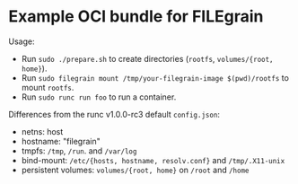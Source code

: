 # Example OCI bundle for FILEgrain

Usage:
- Run `sudo ./prepare.sh` to create directories (`rootfs`, `volumes/{root, home}`).
- Run `sudo filegrain mount /tmp/your-filegrain-image $(pwd)/rootfs` to mount `rootfs`.
- Run `sudo runc run foo` to run a container.

Differences from the runc v1.0.0-rc3 default `config.json`:
- netns: host
- hostname: "filegrain"
- tmpfs: `/tmp`, `/run`. and `/var/log`
- bind-mount: `/etc/{hosts, hostname, resolv.conf}` and `/tmp/.X11-unix`
- persistent volumes: `volumes/{root, home}` on `/root` and `/home`
